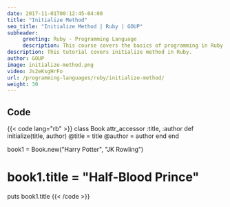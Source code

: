 ```yaml
---
date: 2017-11-01T00:12:45-04:00
title: "Initialize Method"
seo_title: "Initialize Method | Ruby | GOUP"
subheader:
     greeting: Ruby - Programming Language
     description: This course covers the basics of programming in Ruby. Work your way through the videos/articles and I'll teach you everything you need to know to start your programming journey!
description: This tutorial covers initialize method in Ruby.
author: GOUP
image: initialize-method.png
video: Js2eKsgHrFo
url: /programming-languages/ruby/initialize-method/
weight: 30
---
```


## Code

{{< code lang="rb" >}}
class Book
     attr_accessor :title, :author
     def initialize(title, author)
          @title = title
          @author = author
     end
end

book1 = Book.new("Harry Potter", "JK Rowling")
# book1.title = "Half-Blood Prince"

puts book1.title
{{< /code >}}